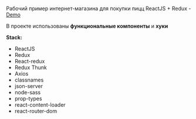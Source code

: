 Рабочий пример интернет-магазина для покупки пицц ReactJS + Redux - [Demo](https://react-pizza-clone.herokuapp.com/)

В проекте использованы **функциональные компоненты** и **хуки**

**Stack:**

-   ReactJS
-   Redux
-   React-redux
-   Redux Thunk
-   Axios
-   classnames
-   json-server
-   node-sass
-   prop-types
-   react-content-loader
-   react-router-dom
